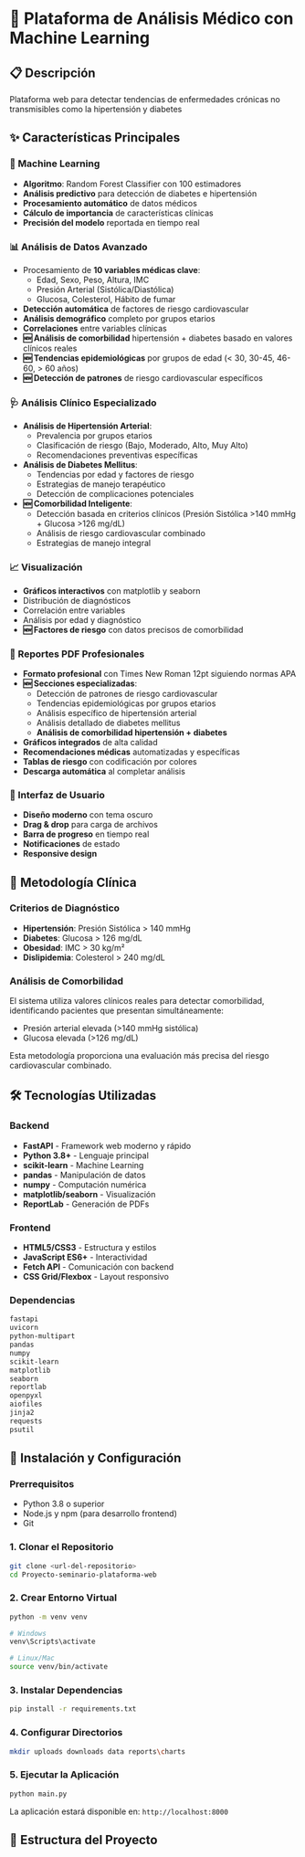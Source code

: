 # 🏥 Plataforma de Análisis Médico con Machine Learning

## 📋 Descripción

Plataforma web para detectar tendencias de enfermedades crónicas no transmisibles como la hipertensión y diabetes

## ✨ Características Principales

### 🤖 Machine Learning
- **Algoritmo**: Random Forest Classifier con 100 estimadores
- **Análisis predictivo** para detección de diabetes e hipertensión
- **Procesamiento automático** de datos médicos
- **Cálculo de importancia** de características clínicas
- **Precisión del modelo** reportada en tiempo real

### 📊 Análisis de Datos Avanzado
- Procesamiento de **10 variables médicas clave**:
  - Edad, Sexo, Peso, Altura, IMC
  - Presión Arterial (Sistólica/Diastólica)
  - Glucosa, Colesterol, Hábito de fumar
- **Detección automática** de factores de riesgo cardiovascular
- **Análisis demográfico** completo por grupos etarios
- **Correlaciones** entre variables clínicas
- **🆕 Análisis de comorbilidad** hipertensión + diabetes basado en valores clínicos reales
- **🆕 Tendencias epidemiológicas** por grupos de edad (< 30, 30-45, 46-60, > 60 años)
- **🆕 Detección de patrones** de riesgo cardiovascular específicos

### 🩺 Análisis Clínico Especializado
- **Análisis de Hipertensión Arterial**:
  - Prevalencia por grupos etarios
  - Clasificación de riesgo (Bajo, Moderado, Alto, Muy Alto)
  - Recomendaciones preventivas específicas
- **Análisis de Diabetes Mellitus**:
  - Tendencias por edad y factores de riesgo
  - Estrategias de manejo terapéutico
  - Detección de complicaciones potenciales
- **🆕 Comorbilidad Inteligente**:
  - Detección basada en criterios clínicos (Presión Sistólica >140 mmHg + Glucosa >126 mg/dL)
  - Análisis de riesgo cardiovascular combinado
  - Estrategias de manejo integral

### 📈 Visualización
- **Gráficos interactivos** con matplotlib y seaborn
- Distribución de diagnósticos
- Correlación entre variables
- Análisis por edad y diagnóstico
- **🆕 Factores de riesgo** con datos precisos de comorbilidad

### 📄 Reportes PDF Profesionales
- **Formato profesional** con Times New Roman 12pt siguiendo normas APA
- **🆕 Secciones especializadas**:
  - Detección de patrones de riesgo cardiovascular
  - Tendencias epidemiológicas por grupos etarios
  - Análisis específico de hipertensión arterial
  - Análisis detallado de diabetes mellitus
  - **Análisis de comorbilidad hipertensión + diabetes**
- **Gráficos integrados** de alta calidad
- **Recomendaciones médicas** automatizadas y específicas
- **Tablas de riesgo** con codificación por colores
- **Descarga automática** al completar análisis

### 🎨 Interfaz de Usuario
- **Diseño moderno** con tema oscuro
- **Drag & drop** para carga de archivos
- **Barra de progreso** en tiempo real
- **Notificaciones** de estado
- **Responsive design**

## 🔬 Metodología Clínica

### Criterios de Diagnóstico
- **Hipertensión**: Presión Sistólica > 140 mmHg
- **Diabetes**: Glucosa > 126 mg/dL
- **Obesidad**: IMC > 30 kg/m²
- **Dislipidemia**: Colesterol > 240 mg/dL

### Análisis de Comorbilidad
El sistema utiliza valores clínicos reales para detectar comorbilidad, identificando pacientes que presentan simultáneamente:
- Presión arterial elevada (>140 mmHg sistólica)
- Glucosa elevada (>126 mg/dL)

Esta metodología proporciona una evaluación más precisa del riesgo cardiovascular combinado.

## 🛠️ Tecnologías Utilizadas

### Backend
- **FastAPI** - Framework web moderno y rápido
- **Python 3.8+** - Lenguaje principal
- **scikit-learn** - Machine Learning
- **pandas** - Manipulación de datos
- **numpy** - Computación numérica
- **matplotlib/seaborn** - Visualización
- **ReportLab** - Generación de PDFs

### Frontend
- **HTML5/CSS3** - Estructura y estilos
- **JavaScript ES6+** - Interactividad
- **Fetch API** - Comunicación con backend
- **CSS Grid/Flexbox** - Layout responsivo

### Dependencias
```txt
fastapi
uvicorn
python-multipart
pandas
numpy
scikit-learn
matplotlib
seaborn
reportlab
openpyxl
aiofiles
jinja2
requests
psutil
```

## 🚀 Instalación y Configuración

### Prerrequisitos
- Python 3.8 o superior
- Node.js y npm (para desarrollo frontend)
- Git

### 1. Clonar el Repositorio
```bash
git clone <url-del-repositorio>
cd Proyecto-seminario-plataforma-web
```

### 2. Crear Entorno Virtual
```bash
python -m venv venv

# Windows
venv\Scripts\activate

# Linux/Mac
source venv/bin/activate
```

### 3. Instalar Dependencias
```bash
pip install -r requirements.txt
```

### 4. Configurar Directorios
```bash
mkdir uploads downloads data reports\charts
```

### 5. Ejecutar la Aplicación
```bash
python main.py
```

La aplicación estará disponible en: `http://localhost:8000`

## 📁 Estructura del Proyecto